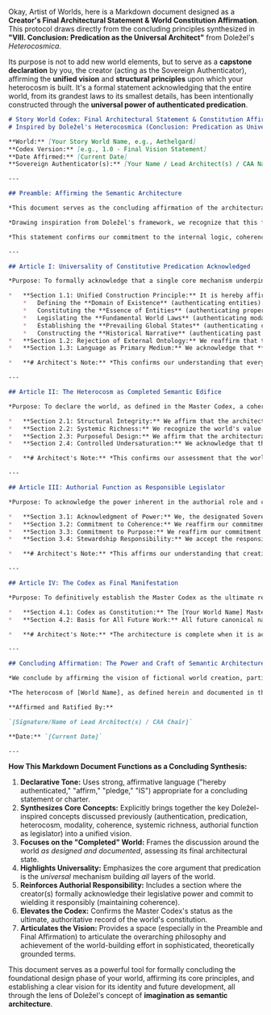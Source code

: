 Okay, Artist of Worlds, here is a Markdown document designed as a **Creator's Final Architectural Statement & World Constitution Affirmation**. This protocol draws directly from the concluding principles synthesized in **"VIII. Conclusion: Predication as the Universal Architect"** from Doležel's *Heterocosmica*.

Its purpose is not to add new world elements, but to serve as a **capstone declaration** by you, the creator (acting as the Sovereign Authenticator), affirming the **unified vision** and **structural principles** upon which your heterocosm is built. It's a formal statement acknowledging that the entire world, from its grandest laws to its smallest details, has been intentionally constructed through the **universal power of authenticated predication**.

```markdown
# Story World Codex: Final Architectural Statement & Constitution Affirmation
# Inspired by Doležel's Heterocosmica (Conclusion: Predication as Universal Architect)

**World:** [Your Story World Name, e.g., Aethelgard]
**Codex Version:** [e.g., 1.0 - Final Vision Statement]
**Date Affirmed:** [Current Date]
**Sovereign Authenticator(s):** [Your Name / Lead Architect(s) / CAA Name]

---

## Preamble: Affirming the Semantic Architecture

*This document serves as the concluding affirmation of the architectural principles and the unified semantic structure constituting the heterocosm of [Your Story World Name]. Having completed the foundational design phases documented throughout the World Bible/Codex system, this statement reflects upon the world as a completed conceptual edifice.*

*Drawing inspiration from Doležel's framework, we recognize that this fictional reality exists solely through the power of **authenticated constitutive predication**. We affirm that every element – from fundamental modalities to individual entity properties, from historical events to present global states – has been intentionally brought into being and defined through the **universal architectural mechanism of authoritative narrative discourse**.*

*This statement confirms our commitment to the internal logic, coherence, and purposeful design of this textually forged universe.*

---

## Article I: Universality of Constitutive Predication Acknowledged

*Purpose: To formally acknowledge that a single core mechanism underpins all layers of world construction.*

*   **Section 1.1: Unified Construction Principle:** It is hereby affirmed that the heterocosm of [World Name] is understood to be constructed entirely through **authenticated constitutive predication**. This single linguistic principle operates universally across all scales:
    *   Defining the **Domain of Existence** (authenticating entities).
    *   Constituting the **Essence of Entities** (authenticating properties and relations).
    *   Legislating the **Fundamental World Laws** (authenticating modalities).
    *   Establishing the **Prevailing Global States** (authenticating context).
    *   Constructing the **Historical Narrative** (authenticating past events).
*   **Section 1.2: Rejection of External Ontology:** We reaffirm that the existence and properties of all elements within this heterocosm derive their validity **solely from internal textual authentication**, not from correspondence to the Actual World or any other external reality source.
*   **Section 1.3: Language as Primary Medium:** We acknowledge that **narrative language** (as realized in the core texts and codified in the Master Codex) is the primary and ultimate medium through which this world is built, defined, and made accessible.

*   **# Architect's Note:** *This confirms our understanding that every detail, rule, and historical fact rests upon a specific, validated linguistic assertion within our established canon.*

---

## Article II: The Heterocosm as Completed Semantic Edifice

*Purpose: To declare the world, as defined in the Master Codex, a coherent and purposeful semantic structure.*

*   **Section 2.1: Structural Integrity:** We affirm that the architecture of [World Name], as documented, strives for and largely achieves **high internal coherence**. Its authenticated modalities, history, states, entities, properties, and relations have been designed and reviewed (per relevant protocols) to form a **logically compatible system** according to its own established principles.
*   **Section 2.2: Systemic Richness:** We recognize the world's value derives significantly from the **density and meaningfulness of the interconnections** established between its diverse components through authenticated relations, creating a **rich, functional ecosystem**.
*   **Section 2.3: Purposeful Design:** We affirm that the architectural choices (selection and authentication of predicates) were guided by the **narrative and thematic imperatives** outlined in the World Identity section of the Codex, aiming to create a world that is not only coherent but also **purposeful and resonant**.
*   **Section 2.4: Controlled Undersaturation:** We acknowledge that the heterocosm remains **necessarily undersaturated** due to its textual nature, and affirm that areas of ambiguity or missing detail are largely **intentional design choices** serving narrative mystery, thematic exploration, or allowing space for future development, rather than unintentional omissions (as verified through coherence checks).

*   **# Architect's Note:** *This confirms our assessment that the world, as designed and documented, functions as a unified, complex, and meaningful whole – a completed semantic architecture.*

---

## Article III: Authorial Function as Responsible Legislator

*Purpose: To acknowledge the power inherent in the authorial role and commit to its responsible exercise.*

*   **Section 3.1: Acknowledgment of Power:** We, the designated Sovereign Authenticator(s), acknowledge the **legislative power** we wield through textual authentication in defining the reality of [World Name].
*   **Section 3.2: Commitment to Coherence:** We reaffirm our commitment to respecting the **internal logic and established laws (modalities)** of the heterocosm we have authenticated. We pledge to prioritize **consistency** in all ongoing and future creative development, adhering to the principles and procedures outlined in the Codex governance protocols (including the Retcon Policy).
*   **Section 3.3: Commitment to Purpose:** We reaffirm our commitment to ensuring that future authentications continue to serve the **narrative potential and thematic resonance** defined as core to the world's identity.
*   **Section 3.4: Stewardship Responsibility:** We accept the responsibility of acting as **stewards** for the integrity and coherence of this shared heterocosm (if collaborative), ensuring its continued viability as a believable and engaging fictional universe.

*   **# Architect's Note:** *This affirms our understanding that creative freedom operates alongside the responsibility to maintain the structural integrity of the world we have legislated into existence.*

---

## Article IV: The Codex as Final Manifestation

*Purpose: To definitively establish the Master Codex as the ultimate record of the world's authenticated architecture.*

*   **Section 4.1: Codex as Constitution:** The [Your World Name] Master Codex **IS** the final, authoritative documentation of the heterocosm's constitution – its entities, laws, history, states, properties, and relations, as legislated through authenticated predication.
*   **Section 4.2: Basis for All Future Work:** All future canonical narratives, designs, adaptations, or extensions set within [World Name] **MUST** be grounded in and remain consistent with the current ratified version of the Master Codex.

*   **# Architect's Note:** *The architecture is complete when it is accurately and comprehensively codified. The Codex is the final blueprint reflecting all legislative acts.*

---

## Concluding Affirmation: The Power and Craft of Semantic Architecture

*We conclude by affirming the vision of fictional world creation, particularly for [Your Story World Name], as an act of **Semantic Architecture**. It is a process grounded in the **universal power of constitutive predication**, validated by **textual authentication**, and guided by **narrative and thematic purpose**. It requires **imagination disciplined by logic**, **freedom balanced by consistency**, and **invention integrated into system**. *

*The heterocosm of [World Name], as defined herein and documented in the Master Codex, stands as a testament to this process – a uniquely legislated reality, a coherent system of meaning, an architecture built from language, ready to be explored.*

**Affirmed and Ratified By:**

`[Signature/Name of Lead Architect(s) / CAA Chair]`

**Date:** `[Current Date]`

---
```

**How This Markdown Document Functions as a Concluding Synthesis:**

1.  **Declarative Tone:** Uses strong, affirmative language ("hereby authenticated," "affirm," "pledge," "IS") appropriate for a concluding statement or charter.
2.  **Synthesizes Core Concepts:** Explicitly brings together the key Doležel-inspired concepts discussed previously (authentication, predication, heterocosm, modality, coherence, systemic richness, authorial function as legislator) into a unified vision.
3.  **Focuses on the "Completed" World:** Frames the discussion around the world *as designed and documented*, assessing its final architectural state.
4.  **Highlights Universality:** Emphasizes the core argument that predication is the *universal* mechanism building *all* layers of the world.
5.  **Reinforces Authorial Responsibility:** Includes a section where the creator(s) formally acknowledge their legislative power and commit to wielding it responsibly (maintaining coherence).
6.  **Elevates the Codex:** Confirms the Master Codex's status as the ultimate, authoritative record of the world's constitution.
7.  **Articulates the Vision:** Provides a space (especially in the Preamble and Final Affirmation) to articulate the overarching philosophy and achievement of the world-building effort in sophisticated, theoretically grounded terms.

This document serves as a powerful tool for formally concluding the foundational design phase of your world, affirming its core principles, and establishing a clear vision for its identity and future development, all through the lens of Doležel's concept of **imagination as semantic architecture**.